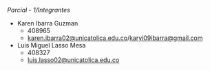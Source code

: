 *Parcial - 1/Integrantes*
* Karen Ibarra Guzman
  * 408965
  * karen.ibarra02@unicatolica.edu.co/karyi09ibarra@gmail.com
* Luis Miguel Lasso Mesa
  * 408327
  * luis.lasso02@unicatolica.edu.co
  
